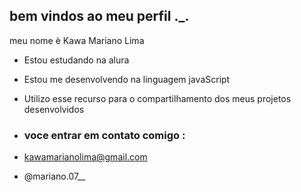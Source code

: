 ## bem vindos ao meu perfil ._.

meu nome è Kawa Mariano Lima

- Estou estudando na alura
- Estou me desenvolvendo na linguagem javaScript
- Utilizo esse recurso para o compartilhamento dos meus projetos desenvolvidos

- ### voce entrar em contato comigo :

- kawamarianolima@gmail.com
- @mariano.07__

